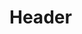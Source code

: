 <!-- TITLE: Repositori Projecte -->
<!-- SUBTITLE: A quick summary of Repositori Projecte -->

# Header